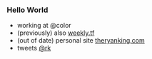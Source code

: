 ### Hello World

- working at @color
- (previously) also [weekly.tf](http://weekly.tf)
- (out of date) personal site [theryanking.com](https://theryanking.com/)
- tweets [@rk](https://twitter.com/rk)

